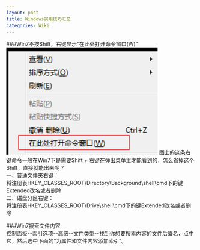 ```yaml
---
layout: post
title: Windows实用技巧汇总
categories: Wiki
---
```


###Win7不按Shift，右键显示“在此处打开命令窗口(W)”  
<img src="/images/posts/windowsskill/rclick.png" width="80%" alt="Windows Skills" />
图上的这条右键命令一般在Win7下是需要Shift + 右键在弹出菜单里才能看到的，怎么省掉这个Shift，直接就能出来呢？  
一、普通文件夹右键：  
将注册表HKEY_CLASSES_ROOT\Directory\Background\shell\cmd下的键Extended改名或者删除  
二、磁盘分区右键：  
将注册表HKEY_CLASSES_ROOT\Drive\shell\cmd下的键Extended改名或者删除  

###Win7搜索文件内容  
控制面板--索引选项--高级--文件类型--找到你想要搜索内容的文件后缀名，点中它，然后选中下面的“为属性和文件内容添加索引”。
